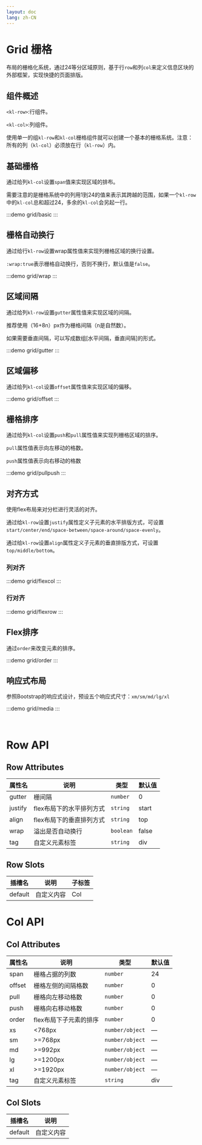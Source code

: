 ```yaml
---
layout: doc
lang: zh-CN
---
```


# Grid 栅格

布局的栅格化系统，通过24等分区域原则，基于行`row`和列`col`来定义信息区块的外部框架，实现快捷的页面排版。

## 组件概述

`<kl-row>`:行组件。

`<kl-col>`:列组件。

使用单一的组`kl-row`和`kl-col`栅格组件就可以创建一个基本的栅格系统。注意：所有的列（`kl-col`）必须放在行（`kl-row`）内。
<style lang="scss"> @use '../../../examples/grid/style/common.scss'; </style>
## 基础栅格

通过给列`kl-col`设置`span`值来实现区域的排布。

需要注意的是栅格系统中的列用1到24的值来表示其跨越的范围，如果一个`kl-row`中的`kl-col`总和超过24，多余的`kl-col`会另起一行。

:::demo
grid/basic
:::

## 栅格自动换行

通过给行`kl-row`设置wrap属性值来实现列栅格区域的换行设置。

`:wrap:true`表示栅格自动换行，否则不换行，默认值是`false`。

:::demo
grid/wrap
:::

## 区域间隔

通过给列`kl-row`设置`gutter`属性值来实现区域的间隔。

推荐使用（16+8n）px作为栅格间隔（n是自然数）。

如果需要垂直间隔，可以写成数组[水平间隔，垂直间隔]的形式。

:::demo
grid/gutter
:::

## 区域偏移

通过给列`kl-col`设置`offset`属性值来实现区域的偏移。

:::demo
grid/offset
:::

## 栅格排序

通过给列`kl-col`设置`push`和`pull`属性值来实现列栅格区域的排序。

`pull`属性值表示向左移动的格数。

`push`属性值表示向右移动的格数

:::demo
grid/pullpush
:::

## 对齐方式

使用flex布局来对分栏进行灵活的对齐。

通过给`kl-row`设置`justify`属性定义子元素的水平排版方式，可设置`start/center/end/space-between/space-around/space-evenly`。

通过给`kl-row`设置`align`属性定义子元素的垂直排版方式，可设置`top/middle/bottom`。

### 列对齐

:::demo
grid/flexcol
:::

### 行对齐

:::demo
grid/flexrow
:::

## Flex排序

通过`order`来改变元素的排序。

:::demo
grid/order
:::

## 响应式布局

参照Bootstrap的响应式设计，预设五个响应式尺寸：`xm/sm/md/lg/xl`

:::demo
grid/media
:::

<br>

# Row API

## Row Attributes

| 属性名  | 说明                     | 类型      | 默认值 |
| :------ | ------------------------ | --------- | ------ |
| gutter  | 栅间隔                   | `number`  | 0      |
| justify | flex布局下的水平排列方式 | `string`  | start  |
| align   | flex布局下的垂直排列方式 | `string`  | top    |
| wrap    | 溢出是否自动换行         | `boolean` | false  |
| tag     | 自定义元素标签           | `string`  | div    |

## Row Slots

| 插槽名  | 说明       | 子标签 |
| ------- | ---------- | ------ |
| default | 自定义内容 | Col    |

# Col API

## Col Attributes

| 属性名 | 说明                   | 类型            | 默认值 |
| ------ | ---------------------- | --------------- | ------ |
| span   | 栅格占据的列数         | `number`        | 24     |
| offset | 栅格左侧的间隔格数     | `number`        | 0      |
| pull   | 栅格向左移动格数       | `number`        | 0      |
| push   | 栅格向右移动格数       | `number`        | 0      |
| order  | flex布局下子元素的排序 | `number`        | 0      |
| xs     | <768px                 | `number/object` | —      |
| sm     | >=768px                | `number/object` | —      |
| md     | >=992px                | `number/object` | —      |
| lg     | >=1200px               | `number/object` | —      |
| xl     | >=1920px               | `number/object` | —      |
| tag    | 自定义元素标签         | `string`        | div    |

## Col Slots

| 插槽名  | 说明       |
| ------- | ---------- |
| default | 自定义内容 |

